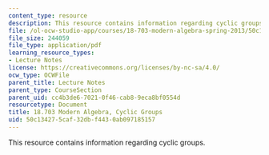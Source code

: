 ```yaml
---
content_type: resource
description: This resource contains information regarding cyclic groups.
file: /ol-ocw-studio-app/courses/18-703-modern-algebra-spring-2013/50c134275caf32dbf4430ab097185157_MIT18_703S13_pra_l_4.pdf
file_size: 244059
file_type: application/pdf
learning_resource_types:
- Lecture Notes
license: https://creativecommons.org/licenses/by-nc-sa/4.0/
ocw_type: OCWFile
parent_title: Lecture Notes
parent_type: CourseSection
parent_uid: cc4b3de6-7021-0f46-cab8-9eca8bf0554d
resourcetype: Document
title: 18.703 Modern Algebra, Cyclic Groups
uid: 50c13427-5caf-32db-f443-0ab097185157
---
```

This resource contains information regarding cyclic groups.